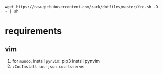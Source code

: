 `wget https://raw.githubusercontent.com/zack/dotfiles/master/fre.sh -O - | sh`

# requirements
## vim
1. for `mundo`, install `pynvim`: pip3 install pynvim
2. `:CocInstall coc-json coc-tsserver`
